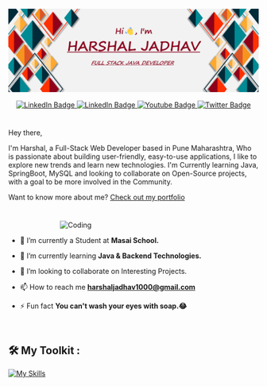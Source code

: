 <!-- Github Banner Section-->
[![Harshal's GitHub Banner](./assets/GithubBanner.png)](https://harshal-jadhav.github.io/)

<!-- Adding Social Buttons -->
<div id="badges" align="center">
  <a href="www.linkedin.com/in/harshal-jadhav">
    <img src="https://img.shields.io/badge/Harshal Jadhav-blue?style=for-the-badge&logo=linkedin&logoColor=white" alt="LinkedIn Badge"/>
  </a>
  <a href="mailto:harshaljadhav1000@gmail.com">
    <img src="https://img.shields.io/badge/Harshal Jadhav-red?style=for-the-badge&logo=gmail&logoColor=white" alt="LinkedIn Badge"/>
  </a>
  <a href="https://harshal-jadhav.github.io/">
    <img src="https://img.shields.io/badge/My Portfolio-brightgreen?style=for-the-badge&logoColor=red" alt="Youtube Badge"/>
  </a>
  <a href="https://drive.google.com/file/d/1bQJfOs7pyOy1T3sBEVRlAXDk5RyPHOq-/view?usp=sharing">
    <img src="https://img.shields.io/badge/My Resume-blueviolet?style=for-the-badge&logo=inbox&logoColor=white" alt="Twitter Badge"/>
  </a>
</div>
<h1></h1>

Hey there,

I'm Harshal, a Full-Stack Web Developer based in Pune Maharashtra, Who is passionate about building user-friendly, easy-to-use applications, I like to explore new trends and learn new technologies. I'm Currently learning Java, SpringBoot, MySQL and looking to collaborate on Open-Source projects, with a goal to be more involved in the Community.

Want to know more about me? [Check out my portfolio](https://harshal-jadhav.github.io/)

<h1></h1>
<div>

<img align="right" alt="Coding" width="400" src="https://cdn.dribbble.com/users/1162077/screenshots/3848914/programmer.gif">

<br />

- 🔭 I’m currently a Student at **Masai School.**

- 🌱 I’m currently learning **Java & Backend Technologies.**

- 💬 I’m looking to collaborate on Interesting Projects.

- 📫 How to reach me **harshaljadhav1000@gmail.com**

- ⚡ Fun fact **You can't wash your eyes with soap.😂**
</div>
<br />

## 🛠 My Toolkit : 

<div>

 [![My Skills](https://skills.thijs.gg/icons?i=java,spring,hibernate,maven,mysql,aws,js,html,css,git)](https://skills.thijs.gg)

</div>
